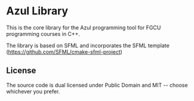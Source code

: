 # Azul Library
This is the core library for the Azul programming tool for FGCU programming courses in C++.  

The library is based on SFML and incorporates the SFML template (https://github.com/SFML/cmake-sfml-project)


## License

The source code is dual licensed under Public Domain and MIT -- choose whichever you prefer.
